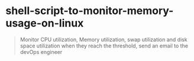 # shell-script-to-monitor-memory-usage-on-linux
> Monitor CPU utilization, Memory utilization, swap utilization and disk space utilization when they reach the threshold, send an email to the devOps engineer
